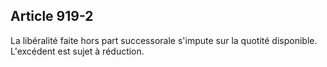 Article 919-2
----
La libéralité faite hors part successorale s'impute sur la quotité disponible.
L'excédent est sujet à réduction.
